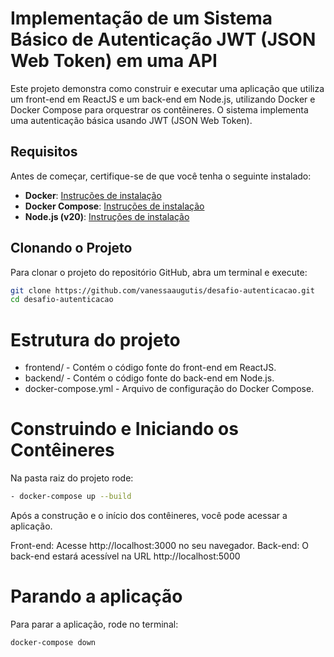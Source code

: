 # Implementação de um Sistema Básico de Autenticação JWT (JSON Web Token) em uma API

Este projeto demonstra como construir e executar uma aplicação que utiliza um front-end em ReactJS e um back-end em Node.js, utilizando Docker e Docker Compose para orquestrar os contêineres. O sistema implementa uma autenticação básica usando JWT (JSON Web Token).

## Requisitos

Antes de começar, certifique-se de que você tenha o seguinte instalado:

- **Docker**: [Instruções de instalação](https://docs.docker.com/get-docker/)
- **Docker Compose**: [Instruções de instalação](https://docs.docker.com/compose/install/)
- **Node.js (v20)**: [Instruções de instalação](https://nodejs.org/)

## Clonando o Projeto

Para clonar o projeto do repositório GitHub, abra um terminal e execute:

```bash
git clone https://github.com/vanessaaugutis/desafio-autenticacao.git
cd desafio-autenticacao
```


# Estrutura do projeto
- frontend/ - Contém o código fonte do front-end em ReactJS.
- backend/ - Contém o código fonte do back-end em Node.js.
- docker-compose.yml - Arquivo de configuração do Docker Compose.

# Construindo e Iniciando os Contêineres

Na pasta raiz do projeto rode:
```bash
- docker-compose up --build
```

Após a construção e o início dos contêineres, você pode acessar a aplicação.

Front-end: Acesse http://localhost:3000 no seu navegador.
Back-end: O back-end estará acessível na URL http://localhost:5000

# Parando a aplicação

Para parar a aplicação, rode no terminal:
```bash
docker-compose down
```

